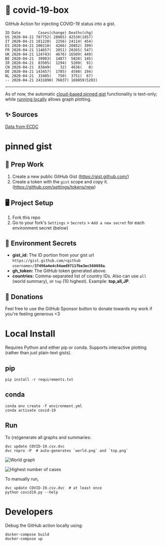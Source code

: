 # 🏥 covid-19-box

GitHub Action for injecting COVID-19 status into a gist.

```
ID Date        Cases(change) Deaths(chg)
US 2020-04-21 787752( 28065) 42539(1857)
IT 2020-04-21 181228(  2256) 24114( 454)
ES 2020-04-21 200210(  4266) 20852( 399)
FR 2020-04-21 114657(  2051) 20265( 547)
UK 2020-04-21 124743(  4676) 16509( 449)
BE 2020-04-21  39983(  1487)  5828( 145)
IR 2020-04-21  83505(  1294)  5209(  91)
CN 2020-04-21  83849(    32)  4636(   0)
DE 2020-04-21 143457(  1785)  4598( 194)
NL 2020-04-21  33405(   750)  3751(  67)
-- 2020-04-21 2431890( 76037) 169859(5203)
```

---

As of now, the automatic [cloud-based pinned gist](#pinned-gist) functionality is text-only;
while [running locally](#local-install) allows graph plotting.

## ✨ Sources

[Data from ECDC](https://www.ecdc.europa.eu/en/publications-data/download-todays-data-geographic-distribution-covid-19-cases-worldwide)

# pinned gist

## 🎒 Prep Work
1. Create a new public GitHub Gist (https://gist.github.com/)
1. Create a token with the `gist` scope and copy it. (https://github.com/settings/tokens/new)

## 🖥 Project Setup
1. Fork this repo
1. Go to your fork's `Settings` > `Secrets` > `Add a new secret` for each environment secret (below)

## 🤫 Environment Secrets
- **gist_id:** The ID portion from your gist url `https://gist.github.com/<github username>/`**`37496a4e4c84aed9711fbe3ec560888a`**.
- **gh_token:** The GitHub token generated above.
- **countries:** Comma-separated list of country IDs. Also can use `all` (world summary), or `top` (10 highest). Example: **top,all,JP**.

## 💸 Donations

Feel free to use the GitHub Sponsor button to donate towards my work if you're feeling generous <3

# Local Install

Requires Python and either pip or conda. Supports interactive plotting (rather than just plain-text gists).

## pip

```
pip install -r requirements.txt
```

## conda

```
conda env create -f environment.yml
conda activate covid-19
```

## Run

To (re)generate all graphs and summaries:

```
dvc update COVID-19.csv.dvc
dvc repro -P  # auto-generates `world.png` and `top.png`
```

![World graph](world.png)

![Highest number of cases](top.png)

To manually run,

```
dvc update COVID-19.csv.dvc  # at least once
python covid19.py --help
```

# Developers

Debug the GitHub action locally using:

```
docker-compose build
docker-compose up
```
